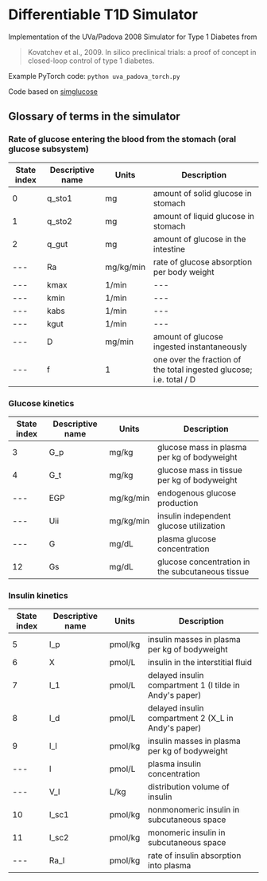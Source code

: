 # Differentiable T1D Simulator

Implementation of the UVa/Padova 2008 Simulator for Type 1 Diabetes from

> Kovatchev et al., 2009. In silico preclinical trials: a proof of concept in closed-loop control of type 1 diabetes.

Example PyTorch code: `python uva_padova_torch.py`

Code based on [simglucose](https://github.com/jxx123/simglucose/)

## Glossary of terms in the simulator
### Rate of glucose entering the blood from the stomach (oral glucose subsystem)

| State index | Descriptive name | Units | Description |
| --- | --- | --- | --- |
| 0 | q_sto1 | mg | amount of solid glucose in stomach |
| 1 | q_sto2 | mg | amount of liquid glucose in stomach |
| 2 | q_gut | mg | amount of glucose in the intestine |
| --- | Ra | mg/kg/min | rate of glucose absorption per body weight |
| --- | kmax | 1/min | --- |
| --- | kmin | 1/min | --- |
| --- | kabs | 1/min | --- |
| --- | kgut | 1/min | --- |
| --- | D | mg/min | amount of glucose ingested instantaneously |
| --- | f | 1 | one over the fraction of the total ingested glucose; i.e. total / D |

### Glucose kinetics

| State index | Descriptive name | Units | Description |
| --- | --- | --- | --- |
| 3 | G_p | mg/kg | glucose mass in plasma per kg of bodyweight |
| 4 | G_t | mg/kg | glucose mass in tissue per kg of bodyweight |
| --- | EGP | mg/kg/min | endogenous glucose production |
| --- | Uii | mg/kg/min | insulin independent glucose utilization |
| --- | G | mg/dL | plasma glucose concentration |
| 12  | Gs | mg/dL | glucose concentration in the subcutaneous tissue |

### Insulin kinetics

| State index | Descriptive name | Units | Description |
| --- | --- | --- | --- |
| 5 | I_p | pmol/kg | insulin masses in plasma per kg of bodyweight |
| 6 | X | pmol/L | insulin in the interstitial fluid |
| 7 | I_1 | pmol/L | delayed insulin compartment 1 (I tilde in Andy's paper)|
| 8 | I_d | pmol/L | delayed insulin compartment 2 (X_L in Andy's paper)|
| 9 | I_l | pmol/kg | insulin masses in plasma per kg of bodyweight |
| --- | I | pmol/L | plasma insulin concentration |
| --- | V_I | L/kg | distribution volume of insulin |
| 10 | I_sc1 | pmol/kg | nonmonomeric insulin in subcutaneous space |
| 11 | I_sc2 | pmol/kg | monomeric insulin in subcutaneous space |
| --- | Ra_I | pmol/kg | rate of insulin absorption into plasma |
